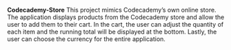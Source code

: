**Codecademy-Store**
This project mimics Codecademy’s own online store.
The application displays products from the Codecademy store and allow the user to add them to their cart. 
In the cart, the user can adjust the quantity of each item and the running total will be displayed at the bottom. 
Lastly, the user can choose the currency for the entire application.
